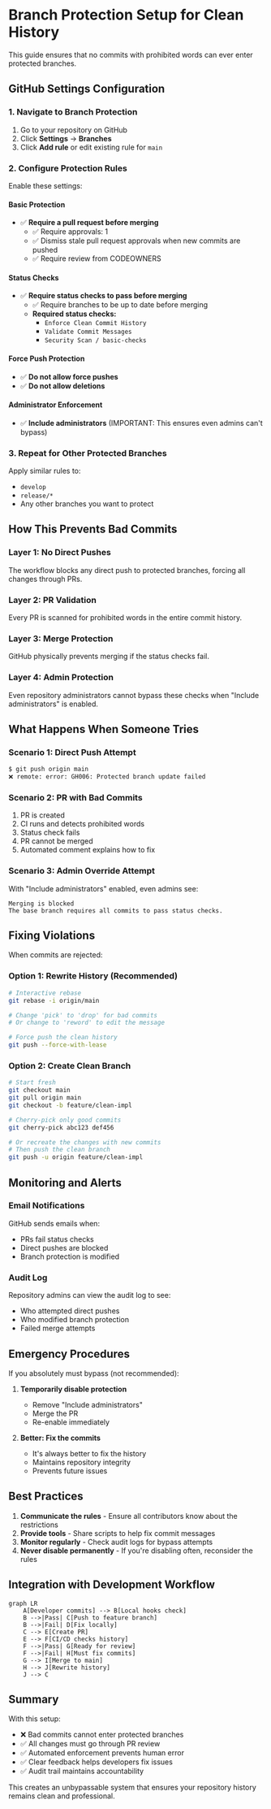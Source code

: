 # Branch Protection Setup for Clean History

This guide ensures that no commits with prohibited words can ever enter protected branches.

## GitHub Settings Configuration

### 1. Navigate to Branch Protection

1. Go to your repository on GitHub
2. Click **Settings** → **Branches**
3. Click **Add rule** or edit existing rule for `main`

### 2. Configure Protection Rules

Enable these settings:

#### Basic Protection

- ✅ **Require a pull request before merging**
  - ✅ Require approvals: 1
  - ✅ Dismiss stale pull request approvals when new commits are pushed
  - ✅ Require review from CODEOWNERS

#### Status Checks

- ✅ **Require status checks to pass before merging**
  - ✅ Require branches to be up to date before merging
  - **Required status checks:**
    - `Enforce Clean Commit History`
    - `Validate Commit Messages`
    - `Security Scan / basic-checks`

#### Force Push Protection

- ✅ **Do not allow force pushes**
- ✅ **Do not allow deletions**

#### Administrator Enforcement

- ✅ **Include administrators** (IMPORTANT: This ensures even admins can't bypass)

### 3. Repeat for Other Protected Branches

Apply similar rules to:

- `develop`
- `release/*`
- Any other branches you want to protect

## How This Prevents Bad Commits

### Layer 1: No Direct Pushes

The workflow blocks any direct push to protected branches, forcing all changes through PRs.

### Layer 2: PR Validation

Every PR is scanned for prohibited words in the entire commit history.

### Layer 3: Merge Protection

GitHub physically prevents merging if the status checks fail.

### Layer 4: Admin Protection

Even repository administrators cannot bypass these checks when "Include administrators" is enabled.

## What Happens When Someone Tries

### Scenario 1: Direct Push Attempt

```bash
$ git push origin main
❌ remote: error: GH006: Protected branch update failed
```

### Scenario 2: PR with Bad Commits

1. PR is created
2. CI runs and detects prohibited words
3. Status check fails
4. PR cannot be merged
5. Automated comment explains how to fix

### Scenario 3: Admin Override Attempt

With "Include administrators" enabled, even admins see:

```text
Merging is blocked
The base branch requires all commits to pass status checks.
```

## Fixing Violations

When commits are rejected:

### Option 1: Rewrite History (Recommended)

```bash
# Interactive rebase
git rebase -i origin/main

# Change 'pick' to 'drop' for bad commits
# Or change to 'reword' to edit the message

# Force push the clean history
git push --force-with-lease
```

### Option 2: Create Clean Branch

```bash
# Start fresh
git checkout main
git pull origin main
git checkout -b feature/clean-impl

# Cherry-pick only good commits
git cherry-pick abc123 def456

# Or recreate the changes with new commits
# Then push the clean branch
git push -u origin feature/clean-impl
```

## Monitoring and Alerts

### Email Notifications

GitHub sends emails when:

- PRs fail status checks
- Direct pushes are blocked
- Branch protection is modified

### Audit Log

Repository admins can view the audit log to see:

- Who attempted direct pushes
- Who modified branch protection
- Failed merge attempts

## Emergency Procedures

If you absolutely must bypass (not recommended):

1. **Temporarily disable protection**

   - Remove "Include administrators"
   - Merge the PR
   - Re-enable immediately

2. **Better: Fix the commits**
   - It's always better to fix the history
   - Maintains repository integrity
   - Prevents future issues

## Best Practices

1. **Communicate the rules** - Ensure all contributors know about the restrictions
2. **Provide tools** - Share scripts to help fix commit messages
3. **Monitor regularly** - Check audit logs for bypass attempts
4. **Never disable permanently** - If you're disabling often, reconsider the rules

## Integration with Development Workflow

```mermaid
graph LR
    A[Developer commits] --> B[Local hooks check]
    B -->|Pass| C[Push to feature branch]
    B -->|Fail| D[Fix locally]
    C --> E[Create PR]
    E --> F[CI/CD checks history]
    F -->|Pass| G[Ready for review]
    F -->|Fail| H[Must fix commits]
    G --> I[Merge to main]
    H --> J[Rewrite history]
    J --> C
```

## Summary

With this setup:

- ❌ Bad commits cannot enter protected branches
- ✅ All changes must go through PR review
- ✅ Automated enforcement prevents human error
- ✅ Clear feedback helps developers fix issues
- ✅ Audit trail maintains accountability

This creates an unbypassable system that ensures your repository history remains clean and professional.
